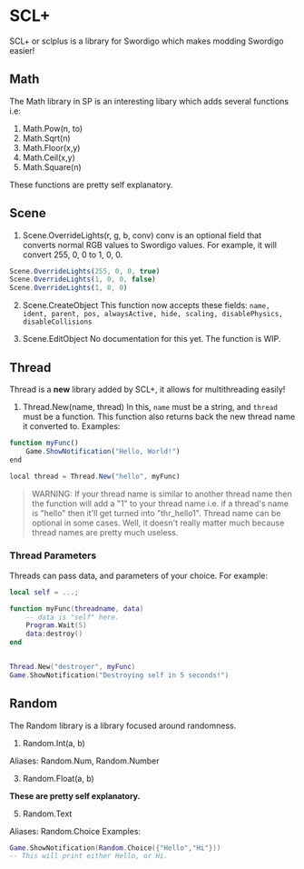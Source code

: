 # SCL+
SCL+ or sclplus is a library for Swordigo which makes modding Swordigo easier!

## Math
The Math library in SP is an interesting libary which adds several functions i.e:
1. Math.Pow(n, to)
2. Math.Sqrt(n)
3. Math.Floor(x,y)
4. Math.Ceil(x,y)
5. Math.Square(n)
   
These functions are pretty self explanatory.

## Scene
1. Scene.OverrideLights(r, g, b, conv)
conv is an optional field that converts normal RGB values to Swordigo values. For example, it will convert 255, 0, 0 to 1, 0, 0.
```js
Scene.OverrideLights(255, 0, 0, true)
Scene.OverrideLights(1, 0, 0, false)
Scene.OverrideLights(1, 0, 0)
```

2. Scene.CreateObject
This function now accepts these fields: `name, ident, parent, pos, alwaysActive, hide, scaling, disablePhysics, disableCollisions`

3. Scene.EditObject
No documentation for this yet. The function is WIP.

## Thread
Thread is a **new** library added by SCL+, it allows for multithreading easily!

1. Thread.New(name, thread)
In this, `name` must be a string, and `thread` must be a function.
This function also returns back the new thread name it converted to.
Examples:
```js
function myFunc()
    Game.ShowNotification("Hello, World!")
end

local thread = Thread.New("hello", myFunc)

```
> WARNING: If your thread name is similar to another thread name then the function will add a "1" to your thread name i.e. if a thread's name is "hello" then it'll get turned into "thr_hello1". Thread name can be optional in some cases. 
> Well, it doesn't really matter much because thread names are pretty much useless.

### Thread Parameters
Threads can pass data, and parameters of your choice. For example:
```lua
local self = ...;

function myFunc(threadname, data)
    -- data is "self" here.
    Program.Wait(5)
    data:destroy()
end


Thread.New("destroyer", myFunc)
Game.ShowNotification("Destroying self in 5 seconds!")
```

## Random
The Random library is a library focused around randomness.
1. Random.Int(a, b)

Aliases: Random.Num, Random.Number

3. Random.Float(a, b)

**These are pretty self explanatory.**

5. Random.Text

Aliases: Random.Choice
Examples:
```lua
Game.ShowNotification(Random.Choice({"Hello","Hi"}))
-- This will print either Hello, or Hi.
```
